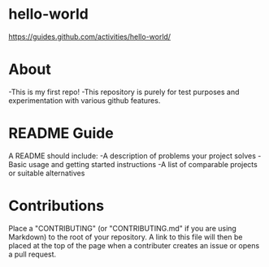 # hello-world
https://guides.github.com/activities/hello-world/

# About
-This is my first repo!
-This repository is purely for test purposes and experimentation with various github features. 

# README Guide
A README should include:
-A description of problems your project solves
-Basic usage and getting started instructions
-A list of comparable projects or suitable alternatives

# Contributions
Place a "CONTRIBUTING" (or "CONTRIBUTING.md" if you are using Markdown) to the root of your repository. A link to this file will then be placed at the top of the page when a contributer creates an issue or opens a pull request. 
